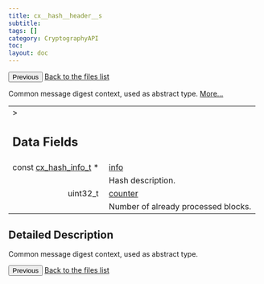 ```yaml
---
title: cx__hash__header__s
subtitle:
tags: []
category: CryptographyAPI
toc:
layout: doc
---
```


<button class="uk-button uk-button-default uk-button-small uk-margin-medium-top" onclick="history.back()">Previous</button>
<a class="uk-button uk-button-default uk-button-small uk-margin-medium-top crypto-button" href="../../crypto-api/files">Back to the files list</a>


<p>Common message digest context, used as abstract type.  
 <a href="../cx__hash__header__s#details">More...</a></p>
<table class="memberdecls">
<tr class="heading"><td colspan="4">><h2 class="groupheader"><a name="pub-attribs"></a>
Data Fields</h2></td></tr>
<tr class="memitem:ac613131b42e92ab66088a8cfbdc8fbba"><td class="memItemLeft" align="right" valign="top"><a id="ac613131b42e92ab66088a8cfbdc8fbba"></a>
const <a class="el" href="../cx__hash__info__t">cx_hash_info_t</a> *&#160;</td><td colspan="3" class="memItemRight" valign="bottom"><a class="el" href="../cx__hash__header__s#ac613131b42e92ab66088a8cfbdc8fbba">info</a></td></tr>
<tr class="memdesc:ac613131b42e92ab66088a8cfbdc8fbba"><td class="mdescLeft">&#160;</td><td colspan="3" class="mdescRight">Hash description. <br /></td></tr>
<tr class="memitem:a51322ddb267b4729d6b5f2bb05d49fff"><td class="memItemLeft" align="right" valign="top"><a id="a51322ddb267b4729d6b5f2bb05d49fff"></a>
uint32_t&#160;</td><td colspan="3" class="memItemRight" valign="bottom"><a class="el" href="../cx__hash__header__s#a51322ddb267b4729d6b5f2bb05d49fff">counter</a></td></tr>
<tr class="memdesc:a51322ddb267b4729d6b5f2bb05d49fff"><td class="mdescLeft">&#160;</td><td colspan="3" class="mdescRight">Number of already processed blocks. <br /></td></tr>
</table>
<a name="details" id="details"></a>

## Detailed Description

<div class="textblock"><p>Common message digest context, used as abstract type. </p>
<button class="uk-button uk-button-default uk-button-small uk-margin-medium-top" onclick="history.back()">Previous</button>
<a class="uk-button uk-button-default uk-button-small uk-margin-medium-top crypto-button" href="../../crypto-api/files">Back to the files list</a>
